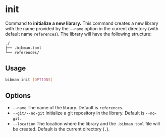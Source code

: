 # init

Command to **initialize a new library.** This command creates a new library with the name provided by the `--name` option in the current directory (with default name `references`). The library will have the following structure:

```bash
./
├── .bibman.toml
└── references/
```

## Usage

```bash
bibman init [OPTIONS] 
```

## Options

- `--name` The name of the library. Default is `references`.
- `--git/--no-git` Initialize a git repository in the library. Default is `--no-git`.
- `--location` The location where the library and the `.bibman.toml` file will be created. Default is the current directory (`.`).